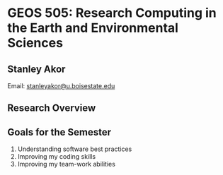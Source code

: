 # GEOS 505: Research Computing in the Earth and Environmental Sciences

## Stanley Akor


Email: [stanleyakor@u.boisestate.edu](mailto:stanleyakor@u.boisestate.edu)


## Research Overview ##









## Goals for the Semester

1. Understanding software best practices
2. Improving my coding skills
3. Improving my team-work abilities
